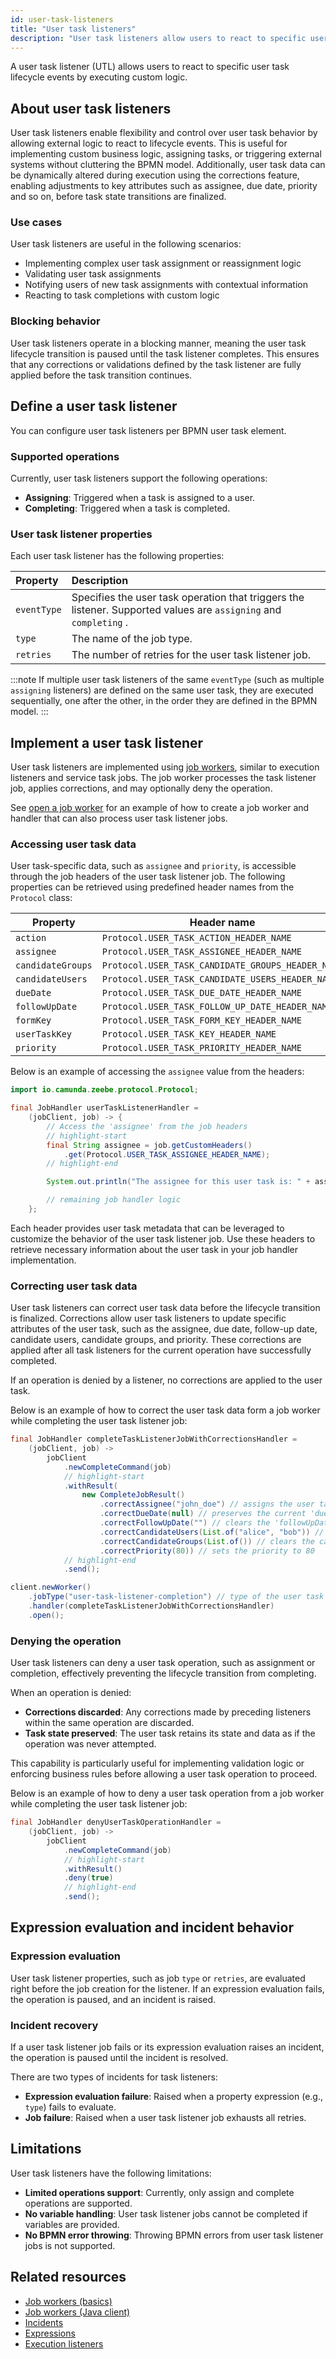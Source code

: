 ```yaml
---
id: user-task-listeners
title: "User task listeners"
description: "User task listeners allow users to react to specific user task lifecycle events by executing custom logic."
---
```


A user task listener (UTL) allows users to react to specific user task lifecycle events by executing custom logic.

## About user task listeners

User task listeners enable flexibility and control over user task behavior by allowing external logic to react to lifecycle events. This is useful for implementing custom business logic, assigning tasks, or triggering external systems without cluttering the BPMN model. Additionally, user task data can be dynamically altered during execution using the corrections feature, enabling adjustments to key attributes such as assignee, due date, priority and so on, before task state transitions are finalized.

### Use cases

User task listeners are useful in the following scenarios:

- Implementing complex user task assignment or reassignment logic
- Validating user task assignments
- Notifying users of new task assignments with contextual information
- Reacting to task completions with custom logic

### Blocking behavior

User task listeners operate in a blocking manner, meaning the user task lifecycle transition is paused until the task listener completes. This ensures that any corrections or validations defined by the task listener are fully applied before the task transition continues.

## Define a user task listener

You can configure user task listeners per BPMN user task element.

### Supported operations

Currently, user task listeners support the following operations:

- **Assigning**: Triggered when a task is assigned to a user.
- **Completing**: Triggered when a task is completed.

### User task listener properties

Each user task listener has the following properties:

| Property    | Description                                                                                                       |
| :---------- | :---------------------------------------------------------------------------------------------------------------- |
| `eventType` | Specifies the user task operation that triggers the listener. Supported values are `assigning` and `completing` . |
| `type`      | The name of the job type.                                                                                         |
| `retries`   | The number of retries for the user task listener job.                                                             |

:::note
If multiple user task listeners of the same `eventType` (such as multiple `assigning` listeners) are defined on the same user task, they are executed sequentially, one after the other, in the order they are defined in the BPMN model.
:::

## Implement a user task listener

User task listeners are implemented using [job workers](/components/concepts/job-workers.md), similar to execution listeners and service task jobs. The job worker processes the task listener job, applies corrections, and may optionally deny the operation.

See [open a job worker](/apis-tools/java-client-examples/job-worker-open.md) for an example of how to create a job worker and handler that can also process user task listener jobs.

### Accessing user task data

User task-specific data, such as `assignee` and `priority`, is accessible through the job headers of the user task listener job. The following properties can be retrieved using predefined header names from the `Protocol` class:

| Property          | Header name                                       |
| ----------------- | ------------------------------------------------- |
| `action`          | `Protocol.USER_TASK_ACTION_HEADER_NAME`           |
| `assignee`        | `Protocol.USER_TASK_ASSIGNEE_HEADER_NAME`         |
| `candidateGroups` | `Protocol.USER_TASK_CANDIDATE_GROUPS_HEADER_NAME` |
| `candidateUsers`  | `Protocol.USER_TASK_CANDIDATE_USERS_HEADER_NAME`  |
| `dueDate`         | `Protocol.USER_TASK_DUE_DATE_HEADER_NAME`         |
| `followUpDate`    | `Protocol.USER_TASK_FOLLOW_UP_DATE_HEADER_NAME`   |
| `formKey`         | `Protocol.USER_TASK_FORM_KEY_HEADER_NAME`         |
| `userTaskKey`     | `Protocol.USER_TASK_KEY_HEADER_NAME`              |
| `priority`        | `Protocol.USER_TASK_PRIORITY_HEADER_NAME`         |

Below is an example of accessing the `assignee` value from the headers:

```java
import io.camunda.zeebe.protocol.Protocol;

final JobHandler userTaskListenerHandler =
    (jobClient, job) -> {
        // Access the 'assignee' from the job headers
        // highlight-start
        final String assignee = job.getCustomHeaders()
            .get(Protocol.USER_TASK_ASSIGNEE_HEADER_NAME);
        // highlight-end

        System.out.println("The assignee for this user task is: " + assignee);

        // remaining job handler logic
    };
```

Each header provides user task metadata that can be leveraged to customize the behavior of the user task listener job. Use these headers to retrieve necessary information about the user task in your job handler implementation.

### Correcting user task data

User task listeners can correct user task data before the lifecycle transition is finalized. Corrections allow user task listeners to update specific attributes of the user task, such as the assignee, due date, follow-up date, candidate users, candidate groups, and priority. These corrections are applied after all task listeners for the current operation have successfully completed.

If an operation is denied by a listener, no corrections are applied to the user task.

Below is an example of how to correct the user task data form a job worker while completing the user task listener job:

```java
final JobHandler completeTaskListenerJobWithCorrectionsHandler =
    (jobClient, job) ->
        jobClient
            .newCompleteCommand(job)
            // highlight-start
            .withResult(
                new CompleteJobResult()
                    .correctAssignee("john_doe") // assigns the user task to 'john_doe'
                    .correctDueDate(null) // preserves the current 'dueDate' of the user task
                    .correctFollowUpDate("") // clears the 'followUpDate'
                    .correctCandidateUsers(List.of("alice", "bob")) // sets candidate users
                    .correctCandidateGroups(List.of()) // clears the candidate groups
                    .correctPriority(80)) // sets the priority to 80
            // highlight-end
            .send();

client.newWorker()
    .jobType("user-task-listener-completion") // type of the user task listener job
    .handler(completeTaskListenerJobWithCorrectionsHandler)
    .open();
```

### Denying the operation

User task listeners can deny a user task operation, such as assignment or completion, effectively preventing the lifecycle transition from completing.

When an operation is denied:

- **Corrections discarded**: Any corrections made by preceding listeners within the same operation are discarded.
- **Task state preserved**: The user task retains its state and data as if the operation was never attempted.

This capability is particularly useful for implementing validation logic or enforcing business rules before allowing a user task operation to proceed.

Below is an example of how to deny a user task operation from a job worker while completing the user task listener job:

```java
final JobHandler denyUserTaskOperationHandler =
    (jobClient, job) ->
        jobClient
            .newCompleteCommand(job)
            // highlight-start
            .withResult()
            .deny(true)
            // highlight-end
            .send();
```

## Expression evaluation and incident behavior

### Expression evaluation

User task listener properties, such as job `type` or `retries`, are evaluated right before the job creation for the listener. If an expression evaluation fails, the operation is paused, and an incident is raised.

### Incident recovery

If a user task listener job fails or its expression evaluation raises an incident, the operation is paused until the incident is resolved.

There are two types of incidents for task listeners:

- **Expression evaluation failure**: Raised when a property expression (e.g., `type`) fails to evaluate.
- **Job failure**: Raised when a user task listener job exhausts all retries.

## Limitations

User task listeners have the following limitations:

- **Limited operations support**: Currently, only assign and complete operations are supported.
- **No variable handling**: User task listener jobs cannot be completed if variables are provided.
- **No BPMN error throwing**: Throwing BPMN errors from user task listener jobs is not supported.

## Related resources

- [Job workers (basics)](/components/concepts/job-workers.md)
- [Job workers (Java client)](/apis-tools/java-client/job-worker.md)
- [Incidents](/components/concepts/incidents.md)
- [Expressions](/components/concepts/expressions.md)
- [Execution listeners](/components/concepts/execution-listeners.md)
